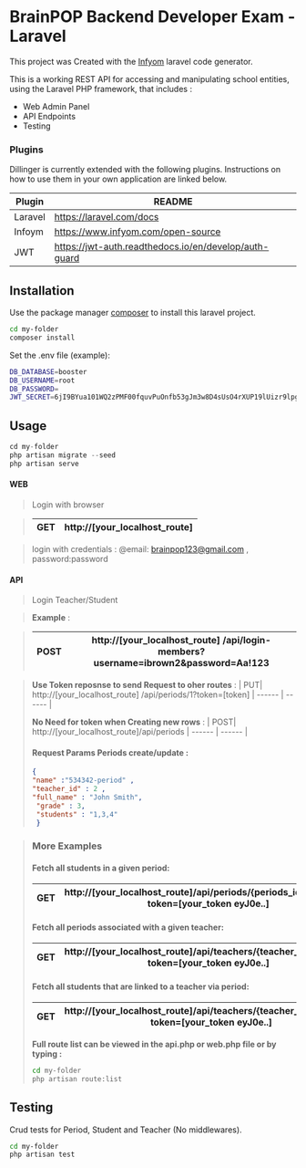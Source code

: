 # BrainPOP Backend Developer Exam - Laravel

This project was Created with the [Infyom](https://www.infyom.com/open-source) laravel code generator.

This is a working REST API for accessing and manipulating school
entities, using the Laravel PHP framework, that includes :

  - Web Admin Panel
  - API Endpoints
  - Testing



### Plugins

Dillinger is currently extended with the following plugins. Instructions on how to use them in your own application are linked below.

| Plugin | README |
| ------ | ------ |
| Laravel | https://laravel.com/docs |
| Infoym | https://www.infyom.com/open-source |
| JWT | https://jwt-auth.readthedocs.io/en/develop/auth-guard  |
 



## Installation

Use the package manager [composer](https://getcomposer.org/) to install this laravel project.

```bash 
cd my-folder 
composer install
```
Set the .env file (example):

```sh
DB_DATABASE=booster
DB_USERNAME=root
DB_PASSWORD=
JWT_SECRET=6jI9BYua101WQ2zPMF00fquvPuOnfb53gJm3w8D4sUsO4rXUP19lUizr9lpg7jYN
```
## Usage

```php
cd my-folder
php artisan migrate --seed
php artisan serve
```



#### WEB

> Login with browser

> | GET| http://[your_localhost_route]|
>| ------ | ------ |


> login with credentials : @email: brainpop123@gmail.com  , password:password
#### API
> Login Teacher/Student

> **Example** :

> | POST| http://[your_localhost_route] /api/login-members?username=ibrown2&password=Aa!123|
>| ------ | ------ |

> **Use Token reposnse to send Request to oher routes** :
> | PUT| http://[your_localhost_route] /api/periods/1?token=[token]
>| ------ | ------ |
>
> **No Need for token when Creating new rows** :
> | POST| http://[your_localhost_route]/api/periods
>| ------ | ------ |
>
>#### Request Params Periods create/update :
>```json
>{
> "name" :"534342-period" ,
> "teacher_id" : 2 , 
> "full_name" : "John Smith",
>  "grade" : 3,
>  "students" : "1,3,4"
>  }
>```

>### More Examples
>#### Fetch all students in a given period:
>| GET|http://[your_localhost_route]/api/periods/{periods_id}/students?token=[your_token eyJ0e..]
>| ------ | ------ |
>#### Fetch all periods associated with a given teacher:
>| GET|http://[your_localhost_route]/api/teachers/{teacher_id}/periods?token=[your_token eyJ0e..]
>| ------ | ------ |
>#### Fetch all students that are linked to a teacher via period:
>| GET|http://[your_localhost_route]/api/teachers/{teacher_id}/students?token=[your_token eyJ0e..]
>| ------ | ------ |
>
>**Full route list can be viewed in the api.php or web.php  file  or by typing :**
>```sh
>cd my-folder
>php artisan route:list
>```
## Testing
Crud tests for Period, Student and Teacher (No middlewares).

```sh
cd my-folder
php artisan test
```

 